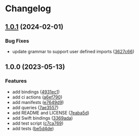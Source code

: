# Changelog

## [1.0.1](https://github.com/amaanq/tree-sitter-bicep/compare/v1.0.0...v1.0.1) (2024-02-01)


### Bug Fixes

* update grammar to support user defined imports ([3627c66](https://github.com/amaanq/tree-sitter-bicep/commit/3627c666074eb496bf88d72a39321d6e6509f5e5))

## 1.0.0 (2023-05-13)


### Features

* add bindings ([4931ec1](https://github.com/amaanq/tree-sitter-bicep/commit/4931ec1d4ceed0df74a1bd7a84c4c7c6ad619b21))
* add ci actions ([a6ef790](https://github.com/amaanq/tree-sitter-bicep/commit/a6ef7904fcf8bee7fad4f0c4767c1a4d7eca6322))
* add manifests ([e7649d9](https://github.com/amaanq/tree-sitter-bicep/commit/e7649d97012d9076257e359d4cf5fe6968569446))
* add queries ([7ae3557](https://github.com/amaanq/tree-sitter-bicep/commit/7ae35575bb69176f69233a0e23258b80fdff0c74))
* add README and LICENSE ([7eaba5d](https://github.com/amaanq/tree-sitter-bicep/commit/7eaba5dd57484ba4210ed30bcc056e15ecd794a4))
* add Swift bindings ([3369ada](https://github.com/amaanq/tree-sitter-bicep/commit/3369ada4c66648315ec4ce46ccbd89e55e130d97))
* add test script ([c7ca769](https://github.com/amaanq/tree-sitter-bicep/commit/c7ca769a32724ef801e5a4493aa02e0dd78c8350))
* add tests ([be5d4de](https://github.com/amaanq/tree-sitter-bicep/commit/be5d4dec84482274bd33d0c0cac6512db905fbfc))
